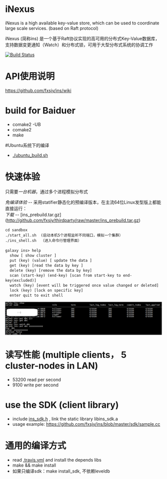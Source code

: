 # iNexus
iNexus is a high available key-value store, which can be used to coordinate large scale services. (based on Raft protocol)


iNexus (简称ins) 是一个基于Raft协议实现的高可用的分布式Key-Value数据库，支持数据变更通知（Watch）和分布式锁，可用于大型分布式系统的协调工作

[![Build Status](https://travis-ci.org/fxsjy/ins.svg?branch=master)](https://travis-ci.org/fxsjy/ins)

# API使用说明
https://github.com/fxsjy/ins/wiki

# build for Baiduer
* comake2 -UB
* comake2
* make

#Ubuntu系统下的编译
* [./ubuntu_build.sh ](https://github.com/fxsjy/ins/blob/master/ubuntu_build.sh)

# 快速体验
  只需要*一台机器*，通过多个进程模拟分布式	
  
  *免编译体验* -- 采用statifier静态化的预编译版本，在主流64位Linux发型版上都能直接运行：	
  *下载* -- [ins_prebuild.tar.gz] (http://github.com/fxsjy/thirdparty/raw/master/ins_prebuild.tar.gz)		
	
	cd sandbox
	./start_all.sh  (启动本机5个进程监听不同端口，模拟一个集群）
	./ins_shell.sh  （进入命令行管理界面）
		
	galaxy ins> help
	  show [ show cluster ]
	  put (key) (value) [ update the data ] 
	  get (key) [read the data by key ]
	  delete (key) [remove the data by key]
	  scan (start-key) (end-key) [scan from start-key to end-key(excluded)]
	  watch (key) [event will be triggered once value changed or deleted]
	  lock (key) [lock on specific key]
	  enter quit to exit shell
  ![Screenshot](https://raw.githubusercontent.com/fxsjy/thirdparty/master/ins_screen_shot.png)
  
# 读写性能 (multiple clients， 5 cluster-nodes in LAN)
* 53200 read per second
* 9100 write per second

# use the SDK (client library)
* include [ins_sdk.h](https://github.com/fxsjy/ins/blob/master/sdk/ins_sdk.h) , link the static library libins_sdk.a
* usage example: https://github.com/fxsjy/ins/blob/master/sdk/sample.cc



# 通用的编译方式
* read [.travis.yml](https://github.com/fxsjy/ins/blob/master/.travis.yml) and install the depends libs
* make && make install
* 如果只编译sdk：make install_sdk, 不依赖leveldb

